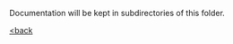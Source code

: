 Documentation will be kept in subdirectories of this folder.

[<back](https://github.com/danielpclark/lrtt)
